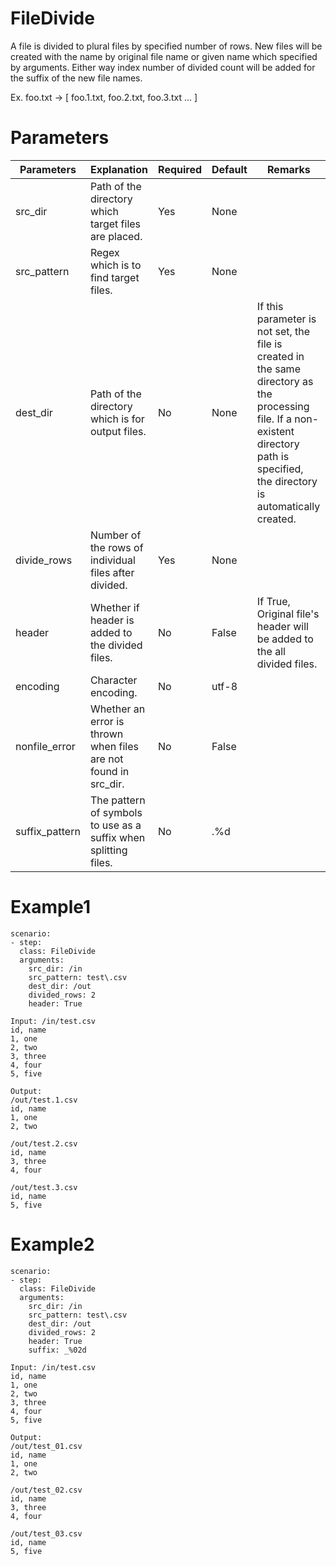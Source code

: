# FileDivide
A file is divided to plural files by specified number of rows.
New files will be created with the name by original file name or given name which specified by arguments.
Either way index number of divided count will be added for the suffix of the new file names.

Ex. foo.txt -> [ foo.1.txt, foo.2.txt, foo.3.txt ... ]

# Parameters
| Parameters     | Explanation                                                     | Required | Default | Remarks                                                                                                                                                                                |
|----------------|-----------------------------------------------------------------|----------|---------|----------------------------------------------------------------------------------------------------------------------------------------------------------------------------------------|
| src_dir        | Path of the directory which target files are placed.            | Yes      | None    |                                                                                                                                                                                        |
| src_pattern    | Regex which is to find target files.                            | Yes      | None    |                                                                                                                                                                                        |
| dest_dir       | Path of the directory which is for output files.                | No       | None    | If this parameter is not set, the file is created in the same directory as the processing file. If a non-existent directory path is specified, the directory is automatically created. |
| divide_rows    | Number of the rows of individual files after divided.           | Yes      | None    |                                                                                                                                                                                        |
| header         | Whether if header is added to the divided files.                | No       | False   | If True, Original file's header will be added to the all divided files.                                                                                                                |
| encoding       | Character encoding.                                             | No       | utf-8   |                                                                                                                                                                                        |
| nonfile_error  | Whether an error is thrown when files are not found in src_dir. | No       | False   |                                                                                                                                                                                        |
| suffix_pattern | The pattern of symbols to use as a suffix when splitting files. | No       | .%d     |                                                                                                                                                                                        |

# Example1
```
scenario:
- step:
  class: FileDivide
  arguments:
    src_dir: /in
    src_pattern: test\.csv
    dest_dir: /out
    divided_rows: 2
    header: True

Input: /in/test.csv
id, name
1, one
2, two
3, three
4, four
5, five

Output:
/out/test.1.csv
id, name
1, one
2, two

/out/test.2.csv
id, name
3, three
4, four

/out/test.3.csv
id, name
5, five
```

# Example2
```
scenario:
- step:
  class: FileDivide
  arguments:
    src_dir: /in
    src_pattern: test\.csv
    dest_dir: /out
    divided_rows: 2
    header: True
    suffix: _%02d

Input: /in/test.csv
id, name
1, one
2, two
3, three
4, four
5, five

Output:
/out/test_01.csv
id, name
1, one
2, two

/out/test_02.csv
id, name
3, three
4, four

/out/test_03.csv
id, name
5, five
```
